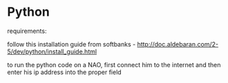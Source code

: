 # Python
 requirements:

 follow this installation guide from softbanks - http://doc.aldebaran.com/2-5/dev/python/install_guide.html

 to run the python code on a NAO, first connect him to the internet and then enter his ip address into the proper field
